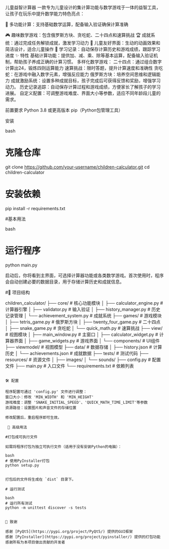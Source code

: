 儿童益智计算器
一款专为儿童设计的集计算功能与数学游戏于一体的益智工具，让孩子在玩乐中提升数学能力特色亮点：

🧮 多功能计算：支持基础数学运算，配备输入验证确保计算准确

🎮 趣味数学游戏：包含俄罗斯方块、贪吃蛇、二十四点和速算挑战
🏆 成就系统：通过完成任务解锁成就，激发学习动力
🎨 儿童友好界面：生动的动画效果和简洁设计，适合儿童操作
💾 学习记录：自动保存计算历史和游戏成绩，跟踪学习进度
✨ 特性
基础计算功能：提供加、减、乘、除等基本运算，配备输入验证机制，帮助孩子养成正确的计算习惯。
多样化数学游戏：
二十四点：通过组合数字计算出24，锻炼四则运算能力
速算挑战：限时答题，提升计算速度和准确性
贪吃蛇：在游戏中融入数字元素，增强反应能力
俄罗斯方块：培养空间思维和逻辑能力
成就激励系统：设置多种成就目标，孩子完成后可获得反馈和奖励，增强学习动力。
历史记录追踪：自动保存计算过程和游戏成绩，方便家长了解孩子的学习进展。
自定义配置：可调整游戏难度、界面大小等参数，适应不同年龄段儿童的需求。

前置要求
Python 3.8 或更高版本
pip（Python包管理工具）

安装

bash
# 克隆仓库
git clone https://github.com/your-username/children-calculator.git
cd children-calculator

# 安装依赖
pip install -r requirements.txt


#基本用法

bash
# 运行程序
python main.py


启动后，你将看到主界面，可选择计算器功能或各类数学游戏。首次使用时，程序会自动创建必要的数据目录，用于存储计算历史和成就信息。

#📁 项目结构


children_calculator/
├── core/                  # 核心功能模块
│   ├── calculator_engine.py  # 计算器引擎
│   ├── validator.py          # 输入验证
│   ├── history_manager.py    # 历史记录管理
│   └── achievement_system.py # 成就系统
├── games/                 # 游戏模块
│   ├── tetris_game.py      # 俄罗斯方块
│   ├── twenty_four_game.py # 二十四点
│   ├── snake_game.py       # 贪吃蛇
│   └── quick_math.py       # 速算挑战
├── view/                  # 视图模块
│   ├── main_window.py      # 主窗口
│   ├── calculator_widget.py # 计算器界面
│   ├── game_widgets.py     # 游戏界面
│   └── components/         # UI组件
├── viewmodel/             # 视图模型
├── data/                  # 数据存储
│   ├── history.json        # 计算历史
│   └── achievements.json   # 成就数据
├── tests/                 # 测试代码
├── resources/             # 资源文件
│   ├── images/
│   └── sounds/
├── config.py              # 配置文件
├── main.py                # 入口文件
└── requirements.txt       # 依赖列表
```

🛠️ 配置

程序配置可通过 'config.py' 文件进行调整：
窗口大小：修改 'MIN_WIDTH' 和 'MIN_HEIGHT'
游戏难度：调整 'SNAKE_INITIAL_SPEED'、'QUICK_MATH_TIME_LIMIT'等参数
资源路径：设置图片和声音文件的存储位置

修改配置后，重启程序即可生效。

 🧪 高级用法

#打包成可执行文件

如需将程序打包为独立可执行文件（适用于没有安装Python的电脑）：

bash
# 使用PyInstaller打包
python setup.py


打包后的文件将生成在 `dist` 目录下。

# 运行测试

bash
# 运行所有测试
python -m unittest discover -s tests


🙏 致谢

感谢 [PyQt5](https://pypi.org/project/PyQt5/) 提供的GUI框架
感谢 [PyInstaller](https://pypi.org/project/pyinstaller/) 提供的打包功能
感谢所有为本项目做出贡献的开发者
